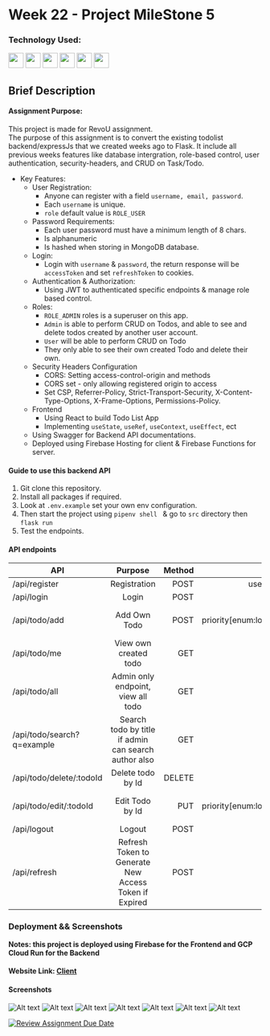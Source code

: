 # Week 22 - Project MileStone 5

### Technology Used:

<p align="left">    
<img src="https://cdn.jsdelivr.net/gh/devicons/devicon/icons/python/python-original.svg"  width="30" height="30" />
<img src="https://cdn.jsdelivr.net/gh/devicons/devicon/icons/flask/flask-original-wordmark.svg" width="30" height="30" />         
<img src="https://cdn.jsdelivr.net/gh/devicons/devicon/icons/mongodb/mongodb-original-wordmark.svg"
           width="30"
                height="30" />
<img src="https://cdn.jsdelivr.net/gh/devicons/devicon/icons/googlecloud/googlecloud-original-wordmark.svg" width="30" height="30" /> 
<img src="https://cdn.jsdelivr.net/gh/devicons/devicon/icons/react/react-original-wordmark.svg" width="30" height="30" /> 
<img src="https://cdn.jsdelivr.net/gh/devicons/devicon/icons/javascript/javascript-original.svg" width="30"
                height="30" />
</p>  

## Brief Description

#### Assignment Purpose:

This project is made for RevoU assignment.<br>
The purpose of this assignment is to convert the existing todolist backend/expressJs that we created weeks ago to Flask. It include all previous weeks features like database intergration, role-based control, user authentication, security-headers, and CRUD on Task/Todo.

- Key Features:
  - User Registration:
    - Anyone can register with a field `username, email, password`.
    - Each `username` is unique.
    - `role` default value is `ROLE_USER`
  - Password Requirements:
    - Each user password must have a minimum length of 8 chars.
    - Is alphanumeric
    - Is hashed when storing in MongoDB database.
  - Login:
    - Login with `username` & `password`, the return response will be `accessToken` and set `refreshToken` to cookies.
  - Authentication & Authorization:
    - Using JWT to authenticated specific endpoints & manage role based control.
  - Roles:
    - `ROLE_ADMIN` roles is a superuser on this app.
    - `Admin` is able to perform CRUD on Todos, and able to see and delete todos created by another user account.
    - `User` will be able to perform CRUD on Todo
    - They only able to see their own created Todo and delete their own.
  - Security Headers Configuration
    - CORS: Setting access-control-origin and methods
    - CORS set - only allowing registered origin to access
    - Set CSP, Referrer-Policy, Strict-Transport-Security, X-Content-Type-Options, X-Frame-Options, Permissions-Policy.
  - Frontend
    - Using React to build Todo List App
    - Implementing `useState`, `useRef`, `useContext`, `useEffect`, ect
  - Using Swagger for Backend API documentations.
  - Deployed using Firebase Hosting for client & Firebase Functions for server.


#### Guide to use this backend API

1. Git clone this repository.
2. Install all packages if required.
3. Look at `.env.example` set your own env configuration.
4. Then start the project using `pipenv shell ` & go to `src` directory then `flask run`
5. Test the endpoints. 

#### API endpoints
| API             | Purpose             | Method| Request Body Fields   |
| -------------   |:-------------------:| -----:| ---------------------:|
| /api/register   | Registration        | POST  |username, email, password|
| /api/login      | Login               | POST  |username,password      |
| /api/todo/add      | Add Own Todo       | POST  | title, description, priority[enum:low,medium,high,notSet], deadline                 |
| /api/todo/me     | View own created todo  | GET  | -          |
| /api/todo/all   | Admin only endpoint, view all todo | GET  |-          |
| /api/todo/search?q=example    | Search todo by title if admin can search author also       | GET   |params 'q'                      |
| /api/todo/delete/:todoId  | Delete todo by Id       | DELETE  |- |
| /api/todo/edit/:todoId  | Edit Todo by Id       | PUT  |title, description, priority[enum:low,medium,high,notSet], deadline     |
| /api/logout  | Logout      | POST  |- |
| /api/refresh  | Refresh Token to Generate New Access Token if Expired        | POST  |- |


### Deployment && Screenshots
**Notes: this project is deployed using Firebase for the Frontend and GCP Cloud Run for the Backend**<br>
#### Website Link: [Client](https://steff-flask-todo.web.app/)

#### Screenshots
![Alt text](readme_ss/image.png)
![Alt text](readme_ss/image-1.png)
![Alt text](readme_ss/image-2.png)
![Alt text](readme_ss/image-3.png)
![Alt text](readme_ss/image-5.png)
![Alt text](readme_ss/image-4.png)
![Alt text](readme_ss/image-6.png)

[![Review Assignment Due Date](https://classroom.github.com/assets/deadline-readme-button-24ddc0f5d75046c5622901739e7c5dd533143b0c8e959d652212380cedb1ea36.svg)](https://classroom.github.com/a/DGzh2WKs)

